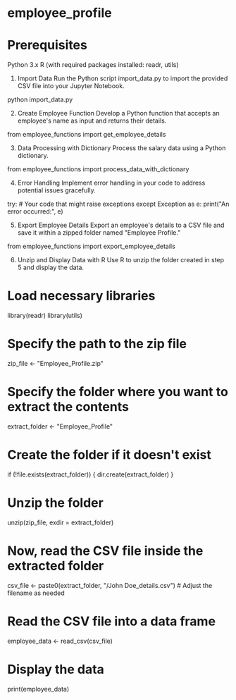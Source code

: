 # employee_profile

# Prerequisites
Python 3.x
R (with required packages installed: readr, utils)

1. Import Data
Run the Python script import_data.py to import the provided CSV file into your Jupyter Notebook.

python import_data.py

2. Create Employee Function
Develop a Python function that accepts an employee's name as input and returns their details.

from employee_functions import get_employee_details


3. Data Processing with Dictionary
Process the salary data using a Python dictionary.

from employee_functions import process_data_with_dictionary

4. Error Handling
Implement error handling in your code to address potential issues gracefully.

try:
    # Your code that might raise exceptions
except Exception as e:
    print("An error occurred:", e)
    
5. Export Employee Details
Export an employee's details to a CSV file and save it within a zipped folder named "Employee Profile."

from employee_functions import export_employee_details

6. Unzip and Display Data with R
Use R to unzip the folder created in step 5 and display the data.


# Load necessary libraries
library(readr)
library(utils)

# Specify the path to the zip file
zip_file <- "Employee_Profile.zip"

# Specify the folder where you want to extract the contents
extract_folder <- "Employee_Profile"

# Create the folder if it doesn't exist
if (!file.exists(extract_folder)) {
  dir.create(extract_folder)
}

# Unzip the folder
unzip(zip_file, exdir = extract_folder)

# Now, read the CSV file inside the extracted folder
csv_file <- paste0(extract_folder, "/John Doe_details.csv")  # Adjust the filename as needed

# Read the CSV file into a data frame
employee_data <- read_csv(csv_file)

# Display the data
print(employee_data)

